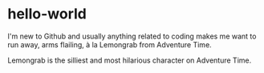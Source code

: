# hello-world

I'm new to Github and usually anything related to coding makes me want to run away, arms flailing, à la Lemongrab from Adventure Time.

Lemongrab is the silliest and most hilarious character on Adventure Time.
